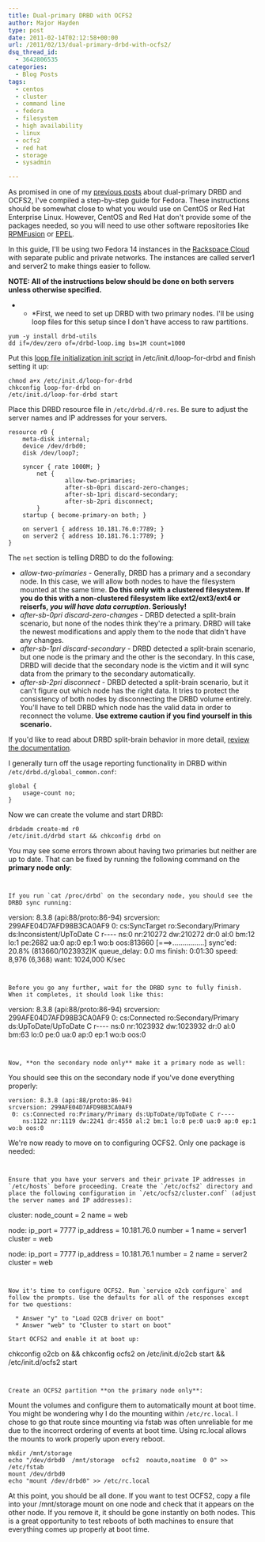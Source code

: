 ```yaml
---
title: Dual-primary DRBD with OCFS2
author: Major Hayden
type: post
date: 2011-02-14T02:12:58+00:00
url: /2011/02/13/dual-primary-drbd-with-ocfs2/
dsq_thread_id:
  - 3642806535
categories:
  - Blog Posts
tags:
  - centos
  - cluster
  - command line
  - fedora
  - filesystem
  - high availability
  - linux
  - ocfs2
  - red hat
  - storage
  - sysadmin

---
```

As promised in one of my [previous posts][1] about dual-primary DRBD and OCFS2, I've compiled a step-by-step guide for Fedora. These instructions should be somewhat close to what you would use on CentOS or Red Hat Enterprise Linux. However, CentOS and Red Hat don't provide some of the packages needed, so you will need to use other software repositories like [RPMFusion][2] or [EPEL][3].

In this guide, I'll be using two Fedora 14 instances in the [Rackspace Cloud][4] with separate public and private networks. The instances are called server1 and server2 to make things easier to follow.

**NOTE: All of the instructions below should be done on both servers unless otherwise specified.**

* * *First, we need to set up DRBD with two primary nodes. I'll be using loop files for this setup since I don't have access to raw partitions.</p>

```
yum -y install drbd-utils
dd if=/dev/zero of=/drbd-loop.img bs=1M count=1000
```


Put this [loop file initialization init script][5] in /etc/init.d/loop-for-drbd and finish setting it up:

```
chmod a+x /etc/init.d/loop-for-drbd
chkconfig loop-for-drbd on
/etc/init.d/loop-for-drbd start
```


Place this DRBD resource file in `/etc/drbd.d/r0.res`. Be sure to adjust the server names and IP addresses for your servers.

```
resource r0 {
	meta-disk internal;
	device /dev/drbd0;
	disk /dev/loop7;

	syncer { rate 1000M; }
        net {
                allow-two-primaries;
                after-sb-0pri discard-zero-changes;
                after-sb-1pri discard-secondary;
                after-sb-2pri disconnect;
        }
	startup { become-primary-on both; }

	on server1 { address 10.181.76.0:7789; }
	on server2 { address 10.181.76.1:7789; }
}
```


The `net` section is telling DRBD to do the following:

  * _allow-two-primaries_ - Generally, DRBD has a primary and a secondary node. In this case, we will allow both nodes to have the filesystem mounted at the same time. **Do this only with a clustered filesystem. If you do this with a non-clustered filesystem like ext2/ext3/ext4 or reiserfs, _you will have data corruption_. Seriously!**
  * _after-sb-0pri discard-zero-changes_ - DRBD detected a split-brain scenario, but none of the nodes think they're a primary. DRBD will take the newest modifications and apply them to the node that didn't have any changes.
  * _after-sb-1pri discard-secondary_ - DRBD detected a split-brain scenario, but one node is the primary and the other is the secondary. In this case, DRBD will decide that the secondary node is the victim and it will sync data from the primary to the secondary automatically.
  * _after-sb-2pri disconnect_ - DRBD detected a split-brain scenario, but it can't figure out which node has the right data. It tries to protect the consistency of both nodes by disconnecting the DRBD volume entirely. You'll have to tell DRBD which node has the valid data in order to reconnect the volume. **Use extreme caution if you find yourself in this scenario.**

If you'd like to read about DRBD split-brain behavior in more detail, [review the documentation][6].

I generally turn off the usage reporting functionality in DRBD within `/etc/drbd.d/global_common.conf`:

```
global {
	usage-count no;
}
```


Now we can create the volume and start DRBD:

```
drbdadm create-md r0
/etc/init.d/drbd start && chkconfig drbd on
```


You may see some errors thrown about having two primaries but neither are up to date. That can be fixed by running the following command on the **primary node only**:

```


If you run `cat /proc/drbd` on the secondary node, you should see the DRBD sync running:

```
version: 8.3.8 (api:88/proto:86-94)
srcversion: 299AFE04D7AFD98B3CA0AF9
 0: cs:SyncTarget ro:Secondary/Primary ds:Inconsistent/UpToDate C r----
    ns:0 nr:210272 dw:210272 dr:0 al:0 bm:12 lo:1 pe:2682 ua:0 ap:0 ep:1 wo:b oos:813660
        [===>................] sync'ed: 20.8% (813660/1023932)K queue_delay: 0.0 ms
        finish: 0:01:30 speed: 8,976 (6,368) want: 1024,000 K/sec
```


Before you go any further, wait for the DRBD sync to fully finish. When it completes, it should look like this:

```
version: 8.3.8 (api:88/proto:86-94)
srcversion: 299AFE04D7AFD98B3CA0AF9
 0: cs:Connected ro:Secondary/Primary ds:UpToDate/UpToDate C r----
    ns:0 nr:1023932 dw:1023932 dr:0 al:0 bm:63 lo:0 pe:0 ua:0 ap:0 ep:1 wo:b oos:0
```


Now, **on the secondary node only** make it a primary node as well:

```


You should see this on the secondary node if you've done everything properly:

```
version: 8.3.8 (api:88/proto:86-94)
srcversion: 299AFE04D7AFD98B3CA0AF9
 0: cs:Connected ro:Primary/Primary ds:UpToDate/UpToDate C r----
    ns:1122 nr:1119 dw:2241 dr:4550 al:2 bm:1 lo:0 pe:0 ua:0 ap:0 ep:1 wo:b oos:0
```


We're now ready to move on to configuring OCFS2. Only one package is needed:

```


Ensure that you have your servers and their private IP addresses in `/etc/hosts` before proceeding. Create the `/etc/ocfs2` directory and place the following configuration in `/etc/ocfs2/cluster.conf` (adjust the server names and IP addresses):

```
cluster:
	node_count = 2
	name = web

node:
	ip_port = 7777
	ip_address = 10.181.76.0
	number = 1
	name = server1
	cluster = web

node:
	ip_port = 7777
	ip_address = 10.181.76.1
	number = 2
	name = server2
	cluster = web
```


Now it's time to configure OCFS2. Run `service o2cb configure` and follow the prompts. Use the defaults for all of the responses except for two questions:

  * Answer "y" to "Load O2CB driver on boot"
  * Answer "web" to "Cluster to start on boot"

Start OCFS2 and enable it at boot up:

```
chkconfig o2cb on && chkconfig ocfs2 on
/etc/init.d/o2cb start && /etc/init.d/ocfs2 start
```


Create an OCFS2 partition **on the primary node only**:

```


Mount the volumes and configure them to automatically mount at boot time. You might be wondering why I do the mounting within `/etc/rc.local`. I chose to go that route since mounting via fstab was often unreliable for me due to the incorrect ordering of events at boot time. Using rc.local allows the mounts to work properly upon every reboot.

```
mkdir /mnt/storage
echo "/dev/drbd0  /mnt/storage  ocfs2  noauto,noatime  0 0" >> /etc/fstab
mount /dev/drbd0
echo "mount /dev/drbd0" >> /etc/rc.local
```


At this point, you should be all done. If you want to test OCFS2, copy a file into your /mnt/storage mount on one node and check that it appears on the other node. If you remove it, it should be gone instantly on both nodes. This is a great opportunity to test reboots of both machines to ensure that everything comes up properly at boot time.

 [1]: /2010/12/02/keep-web-servers-in-sync-with-drbd-and-ocfs2/
 [2]: http://rpmfusion.org/
 [3]: http://fedoraproject.org/wiki/EPEL
 [4]: http://rackspacecloud.com/
 [5]: /wp-content/uploads/2011/02/loop-for-drbd.txt
 [6]: http://www.drbd.org/users-guide/s-configure-split-brain-behavior.html
